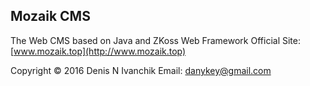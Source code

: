 Mozaik CMS
----------
The Web CMS based on Java and ZKoss Web Framework
Official Site: [www.mozaik.top](http://www.mozaik.top)

Copyright © 2016 Denis N Ivanchik 
Email: danykey@gmail.com
